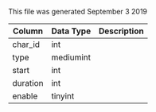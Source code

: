 This file was generated September 3 2019

| Column   | Data Type | Description |
| -------- | --------- | ----------- |
| char_id  | int       |             |
| type     | mediumint |             |
| start    | int       |             |
| duration | int       |             |
| enable   | tinyint   |             |